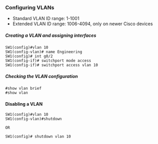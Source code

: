 ### Configuring VLANs 

- Standard VLAN ID range: 1-1001
- Extended VLAN ID range: 1006-4094, only on newer Cisco devices

##### Creating a VLAN and assigning interfaces
```
SW1(config)#vlan 10
SW1(config-vlan)# name Engineering 
SW1(config)# int g0/2
SW1(config-if)# switchport mode access 
SW1(config-if)# switchport access vlan 10
```

##### Checking the VLAN configuration
```
#show vlan brief 
#show vlan
```

#### Disabling a VLAN
```
SW1(config)#vlan 10 
SW1(config-vlan)#shutdown 

OR

SW1(config)# shutdown vlan 10 
```
